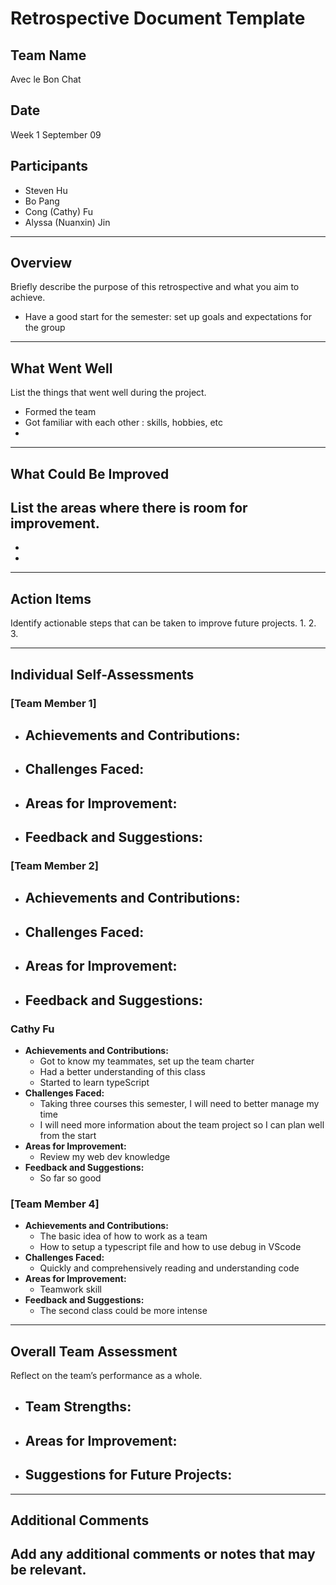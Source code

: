 # Retrospective Document Template

## Team Name
Avec le Bon Chat

## Date
Week 1 September 09

## Participants
- Steven Hu
- Bo Pang
- Cong (Cathy) Fu
- Alyssa (Nuanxin) Jin


---

## Overview
Briefly describe the purpose of this retrospective and what you aim to achieve.

- Have a good start for the semester: set up goals and expectations for the group

---

## What Went Well
List the things that went well during the project.
- Formed the team
- Got familiar with each other : skills, hobbies, etc
-

---

## What Could Be Improved
List the areas where there is room for improvement.
-
-
-

---

## Action Items
Identify actionable steps that can be taken to improve future projects.
1.
2.
3.

---

## Individual Self-Assessments
### [Team Member 1]
- **Achievements and Contributions:**
  - 
- **Challenges Faced:**
  -
- **Areas for Improvement:**
  -
- **Feedback and Suggestions:**
  -

### [Team Member 2]
- **Achievements and Contributions:**
  -
- **Challenges Faced:**
  -
- **Areas for Improvement:**
  -
- **Feedback and Suggestions:**
  -

### Cathy Fu
- **Achievements and Contributions:**
  - Got to know my teammates, set up the team charter
  - Had a better understanding of this class
  - Started to learn typeScript
- **Challenges Faced:**
  - Taking three courses this semester, I will need to better manage my time
  - I will need more information about the team project so I can plan well from the start
- **Areas for Improvement:**
  - Review my web dev knowledge
- **Feedback and Suggestions:**
  - So far so good

### [Team Member 4]
- **Achievements and Contributions:**
  - The basic idea of how to work as a team
  - How to setup a typescript file and how to use debug in VScode
- **Challenges Faced:**
  - Quickly and comprehensively reading and understanding code
- **Areas for Improvement:**
  - Teamwork skill
- **Feedback and Suggestions:**
  - The second class could be more intense



---

## Overall Team Assessment
Reflect on the team’s performance as a whole.
- **Team Strengths:**
  -
- **Areas for Improvement:**
  -
- **Suggestions for Future Projects:**
  -

---

## Additional Comments
Add any additional comments or notes that may be relevant.
-
